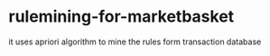 # rulemining-for-marketbasket
it uses apriori algorithm to mine the rules form transaction database
